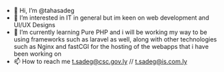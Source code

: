 - 👋 Hi, I’m @tahasadeg
- 👀 I’m interested in IT in general but im keen on web development and UI/UX Designs
- 🌱 I’m currently learning Pure PHP and i will be working my way to be using frameworks such as laravel as well,
   along with other technologies such as Nginx and fastCGI for the hosting of the webapps that i have been working on
- 📫 How to reach me t.sadeg@csc.gov.ly // t.sadeg@is.com.ly


<!---
tahasadeg/tahasadeg is a ✨ special ✨ repository because its `README.md` (this file) appears on your GitHub profile.
You can click the Preview link to take a look at your changes.
--->
